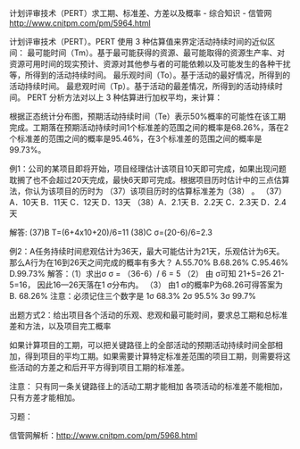 
计划评审技术（PERT）求工期、标准差、方差以及概率 - 综合知识 - 信管网 http://www.cnitpm.com/pm/5964.html

计划评审技术（PERT）。PERT 使用 3 种估算值来界定活动持续时间的近似区间： 
最可能时间（Tm）。基于最可能获得的资源、最可能取得的资源生产率、对资源可用时间的现实预计、资源对其他参与者的可能依赖以及可能发生的各种干扰等，所得到的活动持续时间。
最乐观时间（To）。基于活动的最好情况，所得到的活动持续时间。 
最悲观时间（Tp）。基于活动的最差情况，所得到的活动持续时间。 
PERT 分析方法对以上 3 种估算进行加权平均，来计算： 


根据正态统计分布图，预期活动持续时间（Te）表示50%概率的可能性在该工期完成。工期落在预期活动持续时间1个标准差的范围之间的概率是68.26%，落在2个标准差的范围之间的概率是95.46%，在3个标准差的范围之间的概率是99.73%。

例1：公司的某项目即将开始，项目经理估计该项目10天即可完成，如果出现问题耽搁了也不会超过20天完成，最快6天即可完成。根据项目历时估计中的三点估算法，你认为该项目的历时为 （37）该项目历时的估算标准差为（38） 。 
（37）A．10天 B．11天 C．12天 D．13天 
（38）A．2.1天 B．2.2天 C．2.3天 D．2.4天

解答: (37)B 
T=(6+4x10+20)/6=11 
(38)C 
σ=(20-6)/6=2.3

例2：A任务持续时间悲观估计为36天，最大可能估计为21天，乐观估计为6天。那么A行为在16到26天之间完成的概率有多大？ 
A.55.70% B.68.26% C.95.46% D.99.73% 
解答：（1）求出σ σ = （36-6）/ 6 = 5 
（2） 由 σ可知 21+5=26 21-5=16， 因此16—26天落在1 σ分布内。 
（3） 由1 σ的概率P为68.26可得答案为 B. 68.26% 
注意：必须记住三个数字是 1σ 68.3% 2σ 95.5% 3σ 99.7% 


 

出题方式2：给出项目各个活动的乐观、悲观和最可能时间，要求总工期和总标准差和方法，以及项目完工概率

如果计算项目的工期，可以把关键路径上的全部活动的预期活动持续时间全部相加，得到项目的平均工期。如果需要计算特定标准差范围的项目工期，则需要将这些活动的方差之和后开平方得到项目工期的标准差。

注意： 
只有同一条关键路径上的活动工期才能相加 
各项活动的标准差不能相加，只有方差才能相加。

习题：



信管网解析：http://www.cnitpm.com/pm/5968.html